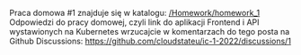 Praca domowa #1 znajduje się w katalogu: [/Homework/homework_1](./Homework/homework_1)
Odpowiedzi do pracy domowej, czyli link do aplikacji Frontend i API wystawionych na Kubernetes wrzucajcie w komentarzach do tego posta na Github Discussions: https://github.com/cloudstateu/ic-1-2022/discussions/1
